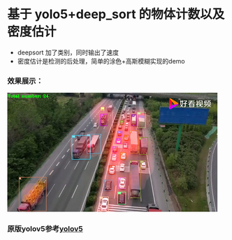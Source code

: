 # 基于 yolo5+deep_sort 的物体计数以及密度估计

- deepsort 加了类别，同时输出了速度
- 密度估计是检测的后处理，简单的涂色+高斯模糊实现的demo

### 效果展示：
 ![demo.jpg](demo.png)

### 原版yolov5参考[yolov5](https://github.com/ultralytics/yolov5)
